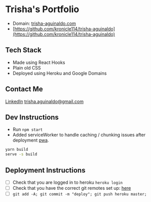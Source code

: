 # Trisha's Portfolio
- Domain: [trisha-aguinaldo.com](http://www.trisha-aguinaldo.com/)
- [https://github.com/kronicle114/trisha-aguinaldo](https://github.com/kronicle114/trisha-aguinaldo)

## Tech Stack
- Made using React Hooks
- Plain old CSS
- Deployed using Heroku and Google Domains

## Contact Me
[LinkedIn](https://www.linkedin.com/in/paguinaldo/)
trisha.aguinaldo@gmail.com


## Dev Instructions
- Run `npm start`
- Added serviceWorker to handle caching / chunking issues after deployment [pwa](https://blog.bitsrc.io/build-progressive-web-apps-with-react-part-1-63f1fbc564a6).
```bash
yarn build
serve -s build
```

## Deployment Instructions
- [ ] Check that you are logged in to heroku `heroku login`
- [ ] Check that you have the correct git remotes set up: [here](https://devcenter.heroku.com/articles/git)
- [ ] `git add -A; git commit -m "deploy"; git push heroku master;`
